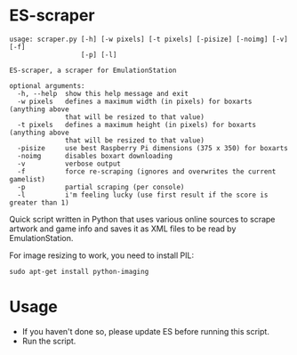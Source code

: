 ES-scraper
=====================
```
usage: scraper.py [-h] [-w pixels] [-t pixels] [-pisize] [-noimg] [-v] [-f]
                  [-p] [-l]

ES-scraper, a scraper for EmulationStation

optional arguments:
  -h, --help  show this help message and exit
  -w pixels   defines a maximum width (in pixels) for boxarts (anything above
              that will be resized to that value)
  -t pixels   defines a maximum height (in pixels) for boxarts (anything above
              that will be resized to that value)
  -pisize     use best Raspberry Pi dimensions (375 x 350) for boxarts
  -noimg      disables boxart downloading
  -v          verbose output
  -f          force re-scraping (ignores and overwrites the current gamelist)
  -p          partial scraping (per console)
  -l          i'm feeling lucky (use first result if the score is greater than 1)
```

Quick script written in Python that uses various online sources to scrape artwork and game info and saves it as XML files to be read by EmulationStation.

For image resizing to work, you need to install PIL:
```
sudo apt-get install python-imaging
```

Usage
=====================
* If you haven't done so, please update ES before running this script.
* Run the script.

